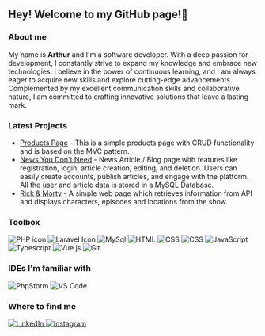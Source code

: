 ## Hey! Welcome to my GitHub page!👋

### About me
My name is <strong>Arthur</strong> and I'm a software developer. With a deep passion for development, I constantly strive to expand my knowledge and embrace new technologies. I believe in the power of continuous learning, and I am always eager to acquire new skills and explore cutting-edge advancements. Complemented by my excellent communication skills and collaborative nature, I am committed to crafting innovative solutions that leave a lasting mark.


### Latest Projects

<ul>
    <li>
    <a href="https://github.com/Trotsijs/products-page">Products Page</a> - This is a simple products page with CRUD functionality and is based on the MVC pattern.
  </li> 
    <li>
    <a href="https://github.com/Trotsijs/article-wall">News You Don't Need</a> - News Article / Blog page with features like registration, login, article creation, editing, and deletion. Users can easily create accounts, publish articles, and engage with the platform. All the user and article data is stored in a MySQL Database.
  </li> 
  <li>
    <a href="https://github.com/Trotsijs/rickandmorty-api">Rick & Morty</a> - A simple web page which retrieves information from API and displays characters, episodes and locations from the show.
  </li> 
</ul>


### Toolbox

<div class="row">
  <div class="column">
    <img src="https://img.shields.io/badge/-PHP-777BB4?logo=php&logoColor=white" alt="PHP icon">
    <img src="https://img.shields.io/badge/-Laravel-FF2D20?logo=laravel&logoColor=white" alt="Laravel Icon">
    <img src="https://img.shields.io/badge/-MySQL-4479A1?logo=mysql&logoColor=white" alt="MySql"> 
    <img src="https://img.shields.io/badge/-HTML-E34F26?logo=html5&logoColor=white" alt="HTML">
    <img src="https://img.shields.io/badge/-CSS-1572B6?logo=css3&logoColor=white" alt="CSS">
    <img src="https://img.shields.io/badge/-Tailwind-06B6D4?logo=tailwindcss&logoColor=white" alt="CSS">
    <img src="https://img.shields.io/badge/-JavaScript-F7DF1E?logo=javascript&logoColor=black" alt="JavaScript">
    <img src="https://img.shields.io/badge/-TypeScript-3178C6?logo=typescript&logoColor=white" alt="Typescript"> 
    <img src="https://img.shields.io/badge/-Vue.js-4FC08D?logo=vue.js&logoColor=white" alt="Vue.js">  
    <img src="https://img.shields.io/badge/-Git-F05032?logo=git&logoColor=white" alt="Git">
    
  </div>
  
### IDEs I'm familiar with

  <img src="https://img.shields.io/badge/-PhpStorm-000000?logo=phpstorm&logoColor=white" alt="PhpStorm">
    <img src="https://img.shields.io/badge/-VS Code-007ACC?logo=visualstudiocode&logoColor=white" alt="VS Code">

  
### Where to find me
  
  <div class="column">
<!--     <a href="https://github.com/Trotsijs">
    <img src="https://img.shields.io/badge/-GitHub-181717?logo=github&logoColor=white" alt="GitHub">
    </a> -->
    <a href="https://www.linkedin.com/in/akermanis/">
    <img src="https://img.shields.io/badge/-LinkedIn-0A66C2?logo=linkedin&logoColor=white" alt="LinkedIn">
    </a>
    <a href="https://www.instagram.com/trotsijs/">
    <img src="https://img.shields.io/badge/-Instagram-E4405F?logo=instagram&logoColor=white" alt="Instagram">
    </a>
  </div>
  

<!--
**Trotsijs/trotsijs** is a ✨ _special_ ✨ repository because its `README.md` (this file) appears on your GitHub profile.
https://simpleicons.org/

Here are some ideas to get you started:

- 🔭 I’m currently working on ...
- 🌱 I’m currently learning ...
- 👯 I’m looking to collaborate on ...
- 🤔 I’m looking for help with ...
- 💬 Ask me about ...
- 📫 How to reach me: ...
- 😄 Pronouns: ...
- ⚡ Fun fact: ...
-->
